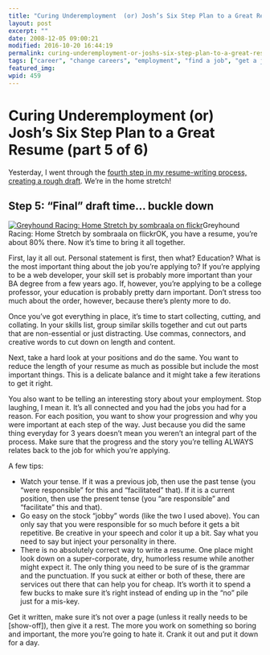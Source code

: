 ```yaml
---
title: "Curing Underemployment  (or) Josh’s Six Step Plan to a Great Resume (part 5 of 6)"
layout: post
excerpt: ""
date: 2008-12-05 09:00:21
modified: 2016-10-20 16:44:19
permalink: curing-underemployment-or-joshs-six-step-plan-to-a-great-resume-part-5-of-6/index.html
tags: ["career", "change careers", "employment", "find a job", "get a job", "resume", "resume writing", "unemployment", "write a cv", "write a resume", "personal development"]
featured_img: 
wpid: 459
---
```


# Curing Underemployment  (or) Josh’s Six Step Plan to a Great Resume (part 5 of 6)

Yesterday, I went through the [fourth step in my resume-writing process, creating a rough draft](/curing-underemployment-or-joshs-six-step-plan-to-a-great-resume-part-4-of-6/). We’re in the home stretch!

Step 5: “Final” draft time… buckle down
---------------------------------------

[![Greyhound Racing: Home Stretch by sombraala on flickr](http://farm1.static.flickr.com/146/337491782_cdd8f3867e.jpg "Greyhound Racing: Home Stretch by sombraala on flickr")](http://flickr.com/photos/sombraala/337491782/)Greyhound Racing: Home Stretch by sombraala on flickrOK, you have a resume, you’re about 80% there. Now it’s time to bring it all together.

First, lay it all out. Personal statement is first, then what? Education? What is the most important thing about the job you’re applying to? If you’re applying to be a web developer, your skill set is probably more important than your BA degree from a few years ago. If, however, you’re applying to be a college professor, your education is probably pretty darn important. Don’t stress too much about the order, however, because there’s plenty more to do.

Once you’ve got everything in place, it’s time to start collecting, cutting, and collating. In your skills list, group similar skills together and cut out parts that are non-essential or just distracting. Use commas, connectors, and creative words to cut down on length and content.

Next, take a hard look at your positions and do the same. You want to reduce the length of your resume as much as possible but include the most important things. This is a delicate balance and it might take a few iterations to get it right.

You also want to be telling an interesting story about your employment. Stop laughing, I mean it. It’s all connected and you had the jobs you had for a reason. For each position, you want to show your progression and why you were important at each step of the way. Just because you did the same thing everyday for 3 years doesn’t mean you weren’t an integral part of the process. Make sure that the progress and the story you’re telling ALWAYS relates back to the job for which you’re applying.

A few tips:

- Watch your tense. If it was a previous job, then use the past tense (you “were responsible” for this and “facilitated” that). If it is a current position, then use the present tense (you “are responsible” and “facilitate” this and that).
- Go easy on the stock “jobby” words (like the two I used above). You can only say that you were responsible for so much before it gets a bit repetitive. Be creative in your speech and color it up a bit. Say what you need to say but inject your personality in there.
- There is no absolutely correct way to write a resume. One place might look down on a super-corporate, dry, humorless resume while another might expect it. The only thing you need to be sure of is the grammar and the punctuation. If you suck at either or both of these, there are services out there that can help you for cheap. It’s worth it to spend a few bucks to make sure it’s right instead of ending up in the “no” pile just for a mis-key.

Get it written, make sure it’s not over a page (unless it really needs to be \[show-off\]), then give it a rest. The more you work on something so boring and important, the more you’re going to hate it. Crank it out and put it down for a day.